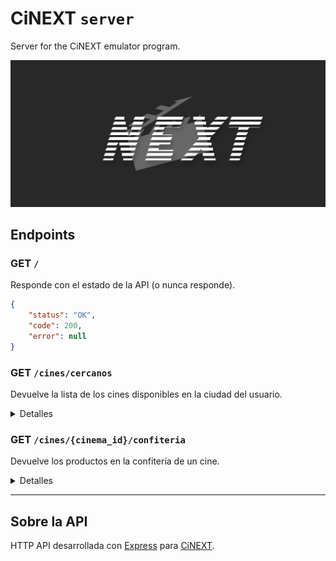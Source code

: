 # CiNEXT `server`

Server for the CiNEXT emulator program.

<img src="https://raw.githubusercontent.com/GNUfamilia-fisi/CiNEXT/main/media/CiNEXT%20logo.png"/>

## Endpoints

### GET `/`

Responde con el estado de la API (o nunca responde).

```json
{
    "status": "OK",
    "code": 200,
    "error": null
}
```

### GET `/cines/cercanos`

Devuelve la lista de los cines disponibles en la ciudad del usuario.

<details>
  <summary>Detalles</summary>

Si existe, lista de `cinemas` estará ordenada por cercanía al usuario.
El primer cine siempre será el más cercano.

Para determinar la ciudad y las coordenadas aproximadas del usuario, se hace
uso de la librería [geoip-lite](https://www.npmjs.com/package/geoip-lite).

Respuesta exitosa:

```jsonc
{
    "city": "Lima",
    "cinemas": [
        {
            "cinema_id": "2705",
            "name": "Cinemark Gamarra",
            "city": "Lima"
        },
        // ...
    ],
    "nearest_id": "2705",
    "code": 200,
    "error": null
}
```

Cuando no hay cines disponibles en la ciudad del usuario, devuelve:

```json
{
    "city": "<nombre_de_la_ciudad_muy_muy_lejana>",
    "cinemas": [],
    "nearest_id": null,
    "code": 404,
    "error": "No hay cines disponibles en tu ciudad"
}
```

Cuando no se puede determinar la ubicación del usuario, devuelve:

```json
{
    "city": null,
    "cinemas": [],
    "nearest_id": null,
    "code": 500,
    "error": "No se pudo determinar la ubicación"
}
```

En caso de errores internos, devuelve:

```json
{
    "city": null,
    "cinemas": [],
    "nearest_id": null,
    "code": 503,
    "error": "Error al cargar los cines"
}
```

En cualquiera de estos casos, se recomienda usar el endpoint `/cines` para
obtener la lista completa de cines disponibles.

</details>

### GET `/cines/{cinema_id}/confiteria`

Devuelve los productos en la confitería de un cine.

<details>
    <summary>Detalles</summary>

Respuesta exitosa:

```json
{
    "confiteria": [
        {
            "item_id": "528",
            "name": "*COMBO TRIO CMK SAL",
            "description": "3 Canchitas medianas saladas + 3 Gaseosas medianas",
            "priceInCents": 7100
        },
        {
            "item_id": "529",
            "name": "*COMBO DUO CMK SAL",
            "description": "2 Canchitas grandes saladas + 2 Gaseosas grandes",
            "priceInCents": 5600
        },
    ],
    "code": 200,
    "error": null
}
```

Si el `cinema_id` proporcionado no pertenece a ningún cine, devuelve:

```json
{
    "confiteria": [],
    "code": 404,
    "error": "Cine no encontrado"
}
```

</details>

---

## Sobre la API

HTTP API desarrollada con [Express](https://expressjs.com/) para
[CiNEXT](https://nodejs.org/).
